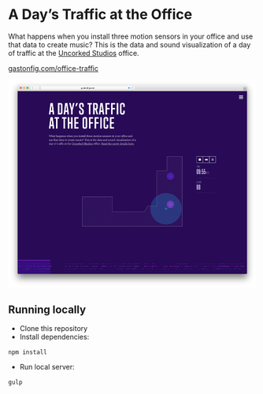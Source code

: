 # A Day’s Traffic at the Office
What happens when you install three motion sensors in your office and use that data to create music? This is the data and sound visualization of a day of traffic at the [Uncorked Studios](http://www.uncorkedstudios.com/) office.</a>

[gastonfig.com/office-traffic](http://gastonfig.com/office-traffic/)

<img src="https://raw.githubusercontent.com/gastonfig/office-traffic/master/screenshot.png" alt="Project screenshot.">

## Running locally
- Clone this repository
- Install dependencies:
```
npm install
```

- Run local server:
```
gulp
```
